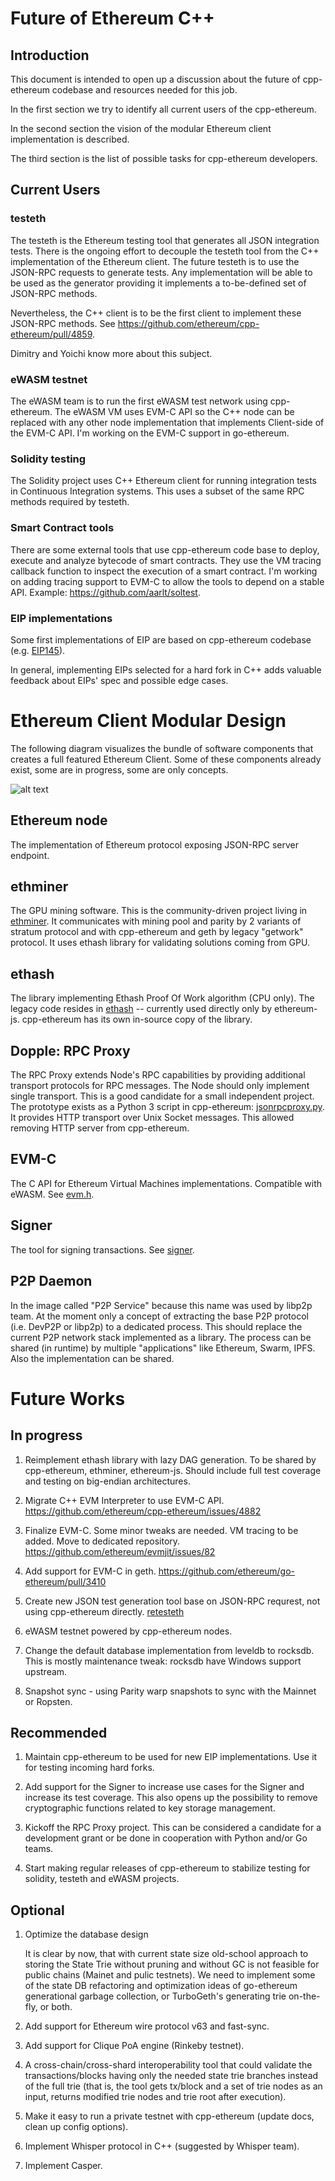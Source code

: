 # Future of Ethereum C++

## Introduction

This document is intended to open up a discussion about the future of
cpp-ethereum codebase and resources needed for this job.

In the first section we try to identify all current users of the cpp-ethereum.

In the second section the vision of the modular Ethereum client implementation
is described.

The third section is the list of possible tasks for cpp-ethereum developers.


## Current Users

### testeth

The testeth is the Ethereum testing tool that generates all JSON integration
tests. There is the ongoing effort to decouple the testeth tool from the
C++ implementation of the Ethereum client. The future testeth is to use the
JSON-RPC requests to generate tests. Any implementation will be able to be used
as the generator providing it implements a to-be-defined set of JSON-RPC
methods.

Nevertheless, the C++ client is to be the first client to implement these
JSON-RPC methods. See https://github.com/ethereum/cpp-ethereum/pull/4859.

Dimitry and Yoichi know more about this subject.

### eWASM testnet

The eWASM team is to run the first eWASM test network using cpp-ethereum.
The eWASM VM uses EVM-C API so the C++ node can be replaced with any other
node implementation that implements Client-side of the EVM-C API.
I'm working on the EVM-C support in go-ethereum.

### Solidity testing

The Solidity project uses C++ Ethereum client for running integration tests
in Continuous Integration systems. This uses a subset of the same RPC methods
required by testeth.

### Smart Contract tools

There are some external tools that use cpp-ethereum code base to deploy,
execute and analyze bytecode of smart contracts. They use the VM tracing
callback function to inspect the execution of a smart contract. I'm working
on adding tracing support to EVM-C to allow the tools to depend on a stable
API. Example: https://github.com/aarlt/soltest.

### EIP implementations

Some first implementations of EIP are based on cpp-ethereum codebase
(e.g. [EIP145]).

In general, implementing EIPs selected for a hard fork in C++ adds valuable
feedback about EIPs' spec and possible edge cases.


# Ethereum Client Modular Design

The following diagram visualizes the bundle of software components that creates
a full featured Ethereum Client. Some of these components already exist, some
are in progress, some are only concepts.

![alt text][design]

## Ethereum node

The implementation of Ethereum protocol exposing JSON-RPC server endpoint.

## ethminer

The GPU mining software. This is the community-driven project living in
[ethminer]. It communicates with mining pool and parity by 2 variants of
stratum protocol and with cpp-ethereum and geth by legacy "getwork" protocol.
It uses ethash library for validating solutions coming from GPU.

## ethash

The library implementing Ethash Proof Of Work algorithm (CPU only). The legacy
code resides in [ethash] -- currently used directly only by ethereum-js.
cpp-ethereum has its own in-source copy of the library.

## Dopple: RPC Proxy

The RPC Proxy extends Node's RPC capabilities by providing additional transport
protocols for RPC messages. The Node should only implement single transport.
This is a good candidate for a small independent project. The prototype exists
as a Python 3 script in cpp-ethereum: [jsonrpcproxy.py]. It provides HTTP
transport over Unix Socket messages. This allowed removing HTTP server from
cpp-ethereum.

## EVM-C

The C API for Ethereum Virtual Machines implementations. Compatible with eWASM.
See [evm.h].

## Signer

The tool for signing transactions. See [signer].

## P2P Daemon

In the image called "P2P Service" because this name was used by libp2p team.
At the moment only a concept of extracting the base P2P protocol
(i.e. DevP2P or libp2p) to a dedicated process. This should replace the current
P2P network stack implemented as a library. The process can be shared
(in runtime) by multiple "applications" like Ethereum, Swarm, IPFS. Also the
implementation can be shared.


# Future Works

## In progress

1. Reimplement ethash library with lazy DAG generation. To be shared by
   cpp-ethereum, ethminer, ethereum-js. Should include full test coverage
   and testing on big-endian architectures.

2. Migrate C++ EVM Interpreter to use EVM-C API. https://github.com/ethereum/cpp-ethereum/issues/4882

3. Finalize EVM-C. Some minor tweaks are needed. VM tracing to be added.
   Move to dedicated repository. https://github.com/ethereum/evmjit/issues/82

4. Add support for EVM-C in geth. https://github.com/ethereum/go-ethereum/pull/3410

5. Create new JSON test generation tool base on JSON-RPC requrest, not using
   cpp-ethereum directly. [retesteth]

6. eWASM testnet powered by cpp-ethereum nodes.

7. Change the default database implementation from leveldb to rocksdb.
   This is mostly maintenance tweak: rocksdb have Windows support upstream.

8. Snapshot sync - using Parity warp snapshots to sync with the Mainnet
   or Ropsten.

## Recommended

1. Maintain cpp-ethereum to be used for new EIP implementations. Use it for
   testing incoming hard forks.

2. Add support for the Signer to increase use cases for the Signer and increase
   its test coverage. This also opens up the possibility to remove
   cryptographic functions related to key storage management.

3. Kickoff the RPC Proxy project. This can be considered a candidate for a
   development grant or be done in cooperation with Python and/or Go teams.

4. Start making regular releases of cpp-ethereum to stabilize testing for
   solidity, testeth and eWASM projects.

## Optional

1. Optimize the database design

   It is clear by now, that with current state size old-school approach to
   storing the State Trie without pruning and without GC is not feasible
   for public chains (Mainet and pulic testnets). We need to implement some of
   the state DB refactoring and optimization ideas of go-ethereum generational
   garbage collection, or TurboGeth's generating trie on-the-fly, or both.

2. Add support for Ethereum wire protocol v63 and fast-sync.

3. Add support for Clique PoA engine (Rinkeby testnet).

4. A cross-chain/cross-shard interoperability tool that could validate the
   transactions/blocks having only the needed state trie branches instead of
   the full trie (that is, the tool gets tx/block and a set of trie nodes as an
   input, returns modified trie nodes and trie root after execution).

5. Make it easy to run a private testnet with cpp-ethereum (update docs, clean
   up config options).

6. Implement Whisper protocol in C++ (suggested by Whisper team).

7. Implement Casper.



[design]: https://gist.githubusercontent.com/chfast/142193acb3d34e78017227ba4cb42dc0/raw/a561a53359634d919a4e6274dd4fe609b72bbaca/ethereum_client_modular_design.png
[EIP145]: https://github.com/ethereum/EIPs/blob/master/EIPS/eip-145.md
[ethash]: https://github.com/ethereum/ethash
[ethminer]: https://github.com/ethereum-mining/ethminer
[evm.h]: https://github.com/ethereum/evmjit/blob/develop/include/evm.h
[jsonrpcproxy.py]: https://github.com/ethereum/cpp-ethereum/blob/develop/scripts/jsonrpcproxy.py
[retesteth]: https://github.com/ethereum/retesteth
[signer]: https://github.com/ethereum/go-ethereum/pull/16154
